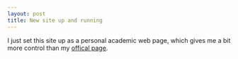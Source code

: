 ```yaml
---
layout: post
title: New site up and running
---
```


I just set this site up as a personal academic web page, which gives me a bit more control than my [offical page](https://liu.se/en/employee/freli29).
